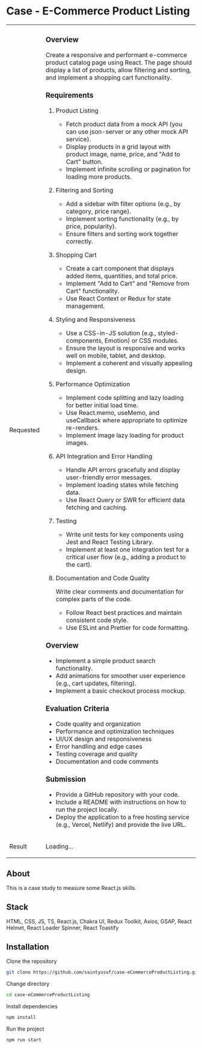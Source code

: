 # Case - E-Commerce Product Listing

<table>
  <tbody>
    <tr>
      <td>
        Requested
      </td>
      <td>
        <h3>Overview</h3>
        <p>Create a responsive and performant e-commerce product catalog page using React. The page should display a list of products, allow filtering and sorting, and implement a shopping cart functionality.</p>
        <h3>Requirements</h3>
        <ol>
          <li>
            <p>Product Listing</p>
            <ul>
              <li>Fetch product data from a mock API (you can use json-server or any other mock API service).</li>
              <li>Display products in a grid layout with product image, name, price, and "Add to Cart" button.</li>
              <li>Implement infinite scrolling or pagination for loading more products.</li>
            </ul>
          </li>
          <li>
            <p>Filtering and Sorting</p>
            <ul>
              <li>Add a sidebar with filter options (e.g., by category, price range).</li>
              <li>Implement sorting functionality (e.g., by price, popularity).</li>
              <li>Ensure filters and sorting work together correctly.</li>
            </ul>
          </li>
          <li>
            <p>Shopping Cart</p>
            <ul>
              <li>Create a cart component that displays added items, quantities, and total price.</li>
              <li>Implement "Add to Cart" and "Remove from Cart" functionality.</li>
              <li>Use React Context or Redux for state management.</li>
            </ul>
          </li>
          <li>
            <p>Styling and Responsiveness</p>
            <ul>
              <li>Use a CSS-in-JS solution (e.g., styled-components, Emotion) or CSS modules.</li>
              <li>Ensure the layout is responsive and works well on mobile, tablet, and desktop.</li>
              <li>Implement a coherent and visually appealing design.</li>
            </ul>
          </li>
          <li>
            <p>Performance Optimization</p>
            <ul>
              <li>Implement code splitting and lazy loading for better initial load time.</li>
              <li>Use React.memo, useMemo, and useCallback where appropriate to optimize re-renders.</li>
              <li>Implement image lazy loading for product images.</li>
            </ul>
          </li>
          <li>
            <p>API Integration and Error Handling</p>
            <ul>
              <li>Handle API errors gracefully and display user-friendly error messages.</li>
              <li>Implement loading states while fetching data.</li>
              <li>Use React Query or SWR for efficient data fetching and caching.</li>
            </ul>
          </li>
          <li>
            <p>Testing</p>
            <ul>
              <li>Write unit tests for key components using Jest and React Testing Library.</li>
              <li>Implement at least one integration test for a critical user flow (e.g., adding a product to the cart).</li>
            </ul>
          </li>
          <li>
            <p>Documentation and Code Quality</p>
            <p>Write clear comments and documentation for complex parts of the code.</p>
            <ul>
              <li>Follow React best practices and maintain consistent code style.</li>
              <li>Use ESLint and Prettier for code formatting.</li>
            </ul>
          </li>
        </ol>
        <h3>Overview</h3>
        <ul>
          <li>Implement a simple product search functionality.</li>
          <li>Add animations for smoother user experience (e.g., cart updates, filtering).</li>
          <li>Implement a basic checkout process mockup.</li>
        </ul>
        <h3>Evaluation Criteria</h3>
        <ul>
          <li>Code quality and organization</li>
          <li>Performance and optimization techniques</li>
          <li>UI/UX design and responsiveness</li>
          <li>Error handling and edge cases</li>
          <li>Testing coverage and quality</li>
          <li>Documentation and code comments</li>
        </ul>
        <h3>Submission</h3>
        <ul>
          <li>Provide a GitHub repository with your code.</li>
          <li>Include a README with instructions on how to run the project locally.</li>
          <li>Deploy the application to a free hosting service (e.g., Vercel, Netlify) and provide the live URL.</li>
        </ul>
      </td>
    </tr>
    <tr>
      <td>
        Result
      </td>
      <td>
        <p>Loading...</p>
      </td>
    </tr>
  </tbody>
</table>


## About

This is a case study to measure some React.js skills.

## Stack

HTML, CSS, JS, TS, React.js, Chakra UI, Redux Toolkit, Axios, GSAP, React Helmet, React Loader Spinner, React Toastify

## Installation

Clone the repository
```bash 
git clone https://github.com/saintyusuf/case-eCommerceProductListing.git
```

Change directory
```bash 
cd case-eCommerceProductListing
```

Install dependencies
```bash
npm install
```

Run the project
```bash
npm run start
```